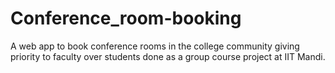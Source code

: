 # Conference_room-booking
A web app to book conference rooms in the college community giving priority to faculty over students done as a group course project at IIT Mandi.

